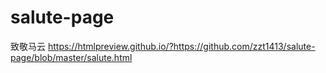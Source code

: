 # salute-page
致敬马云
https://htmlpreview.github.io/?https://github.com/zzt1413/salute-page/blob/master/salute.html

